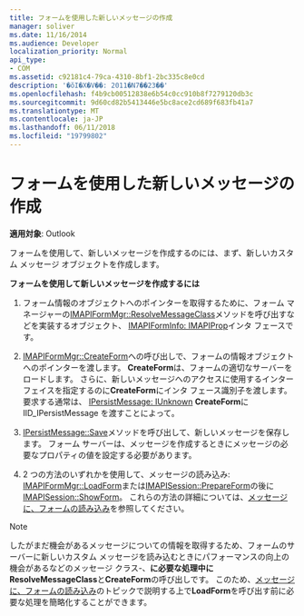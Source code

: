```yaml
---
title: フォームを使用した新しいメッセージの作成
manager: soliver
ms.date: 11/16/2014
ms.audience: Developer
localization_priority: Normal
api_type:
- COM
ms.assetid: c92181c4-79ca-4310-8bf1-2bc335c8e0cd
description: '�ŏI�X�V��: 2011�N7��23��'
ms.openlocfilehash: f4b9cb00512838e6b54c0cc910b8f7279120db3c
ms.sourcegitcommit: 9d60cd82b5413446e5bc8ace2cd689f683fb41a7
ms.translationtype: MT
ms.contentlocale: ja-JP
ms.lasthandoff: 06/11/2018
ms.locfileid: "19799802"
---
```

# <a name="composing-a-new-message-by-using-a-form"></a>フォームを使用した新しいメッセージの作成

  
  
**適用対象**: Outlook 
  
フォームを使用して、新しいメッセージを作成するのには、まず、新しいカスタム メッセージ オブジェクトを作成します。
  
 **フォームを使用して新しいメッセージを作成するには**
  
1. フォーム情報のオブジェクトへのポインターを取得するために、フォーム マネージャーの[IMAPIFormMgr::ResolveMessageClass](imapiformmgr-resolvemessageclass.md)メソッドを呼び出すなどを実装するオブジェクト、 [IMAPIFormInfo: IMAPIProp](imapiforminfoimapiprop.md)インタ フェースです。 
    
2. [IMAPIFormMgr::CreateForm](imapiformmgr-createform.md)への呼び出しで、フォームの情報オブジェクトへのポインターを渡します。 **CreateForm**は、フォームの適切なサーバーをロードします。 さらに、新しいメッセージへのアクセスに使用するインターフェイスを指定するのに**CreateForm**にインタ フェース識別子を渡します。 要求する通常は、 [IPersistMessage: IUnknown](ipersistmessageiunknown.md) **CreateForm**に IID_IPersistMessage を渡すことによって。
    
3. [IPersistMessage::Save](ipersistmessage-save.md)メソッドを呼び出して、新しいメッセージを保存します。 フォーム サーバーは、メッセージを作成するときにメッセージの必要なプロパティの値を設定する必要があります。 
    
4. 2 つの方法のいずれかを使用して、メッセージの読み込み: [IMAPIFormMgr::LoadForm](imapiformmgr-loadform.md)または[IMAPISession::PrepareForm](imapisession-prepareform.md)の後に[IMAPISession::ShowForm](imapisession-showform.md)。 これらの方法の詳細については、[メッセージに、フォームの読み込み](loading-a-message-into-a-form.md)を参照してください。
    
> [!NOTE]
> したがまだ機会があるメッセージについての情報を取得するため、フォームのサーバーに新しいカスタム メッセージを読み込むときにパフォーマンスの向上の機会があるなどのメッセージ クラス-、**に必要な処理中にResolveMessageClass**と**CreateForm**の呼び出しです。 このため、[メッセージに、フォームの読み込み](loading-a-message-into-a-form.md)のトピックで説明する上で**LoadForm**を呼び出す前に必要な処理を簡略化することができます。 
  

